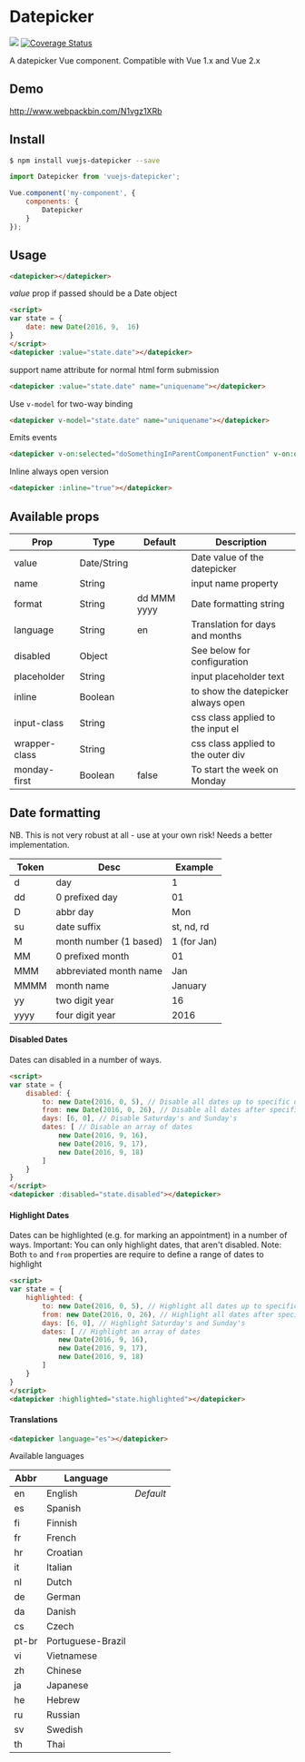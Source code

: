 # Datepicker

![](https://travis-ci.org/charliekassel/vuejs-datepicker.svg?branch=master) [![Coverage Status](https://coveralls.io/repos/github/charliekassel/vuejs-datepicker/badge.svg?branch=master)](https://coveralls.io/github/charliekassel/vuejs-datepicker?branch=master)

A datepicker Vue component. Compatible with Vue 1.x and Vue 2.x

## Demo

http://www.webpackbin.com/N1vgz1XRb

## Install

``` bash
$ npm install vuejs-datepicker --save
```
``` javascript
import Datepicker from 'vuejs-datepicker';

Vue.component('my-component', {
    components: {
        Datepicker
    }
});
```


## Usage

``` html
<datepicker></datepicker>
```

*value* prop if passed should be a Date object

``` html
<script>
var state = {
    date: new Date(2016, 9,  16)
}
</script>
<datepicker :value="state.date"></datepicker>
```
support name attribute for normal html form submission
``` html
<datepicker :value="state.date" name="uniquename"></datepicker>
```
Use `v-model` for two-way binding
``` html
<datepicker v-model="state.date" name="uniquename"></datepicker>
```
Emits events
``` html
<datepicker v-on:selected="doSomethingInParentComponentFunction" v-on:opened="datepickerOpenedFunction">
```
Inline always open version
``` html
<datepicker :inline="true"></datepicker>
```
## Available props

| Prop          | Type         | Default     | Description                         |
|---------------|--------------|-------------|-------------------------------------|
| value         | Date/String  |             | Date value of the datepicker        |
| name          | String       |             | input name property                 |
| format        | String       | dd MMM yyyy | Date formatting string              |
| language      | String       | en          | Translation for days and months     |
| disabled      | Object       |             | See below for configuration         |
| placeholder   | String       |             | input placeholder text              |   
| inline        | Boolean      |             | to show the datepicker always open  |
| input-class   | String       |             | css class applied to the input el   |
| wrapper-class | String       |             | css class applied to the outer div  |
| monday-first  | Boolean      | false       | To start the week on Monday         |

## Date formatting

NB. This is not very robust at all - use at your own risk! Needs a better implementation.

| Token | Desc                   | Example     |
|-------|------------------------|-------------|
| d     | day                    | 1           |
| dd    | 0 prefixed day         | 01          |
| D     | abbr day               | Mon         |
| su    | date suffix            | st, nd, rd  |
| M     | month number (1 based) | 1 (for Jan) |
| MM    | 0 prefixed month       | 01          |
| MMM   | abbreviated month name | Jan         |
| MMMM  | month name             | January     |
| yy    | two digit year         | 16          |
| yyyy  | four digit year        | 2016        |


#### Disabled Dates
Dates can disabled in a number of ways.

``` html
<script>
var state = {
    disabled: {
        to: new Date(2016, 0, 5), // Disable all dates up to specific date
        from: new Date(2016, 0, 26), // Disable all dates after specific date
        days: [6, 0], // Disable Saturday's and Sunday's
        dates: [ // Disable an array of dates
            new Date(2016, 9, 16),
            new Date(2016, 9, 17),
            new Date(2016, 9, 18)
        ]
    }
}
</script>
<datepicker :disabled="state.disabled"></datepicker>
```

#### Highlight Dates
Dates can be highlighted (e.g. for marking an appointment) in a number of ways. Important: You can only highlight dates, that aren't disabled.
Note: Both `to` and `from` properties are require to define a range of dates to highlight

``` html
<script>
var state = {
    highlighted: {
        to: new Date(2016, 0, 5), // Highlight all dates up to specific date
        from: new Date(2016, 0, 26), // Highlight all dates after specific date
        days: [6, 0], // Highlight Saturday's and Sunday's
        dates: [ // Highlight an array of dates
            new Date(2016, 9, 16),
            new Date(2016, 9, 17),
            new Date(2016, 9, 18)
        ]
    }
}
</script>
<datepicker :highlighted="state.highlighted"></datepicker>
```


#### Translations

``` html
<datepicker language="es"></datepicker>
```
Available languages

| Abbr        | Language         |          |
| ----------- |------------------|----------|
| en          | English          | *Default*|
| es          | Spanish          |          |
| fi          | Finnish          |          |
| fr          | French           |          |
| hr          | Croatian         |          |
| it          | Italian          |          |
| nl          | Dutch            |          |
| de          | German           |          |
| da          | Danish           |          |
| cs          | Czech            |          |
| pt-br       | Portuguese-Brazil|          |
| vi          | Vietnamese       |          |
| zh          | Chinese          |          |
| ja          | Japanese         |          |
| he          | Hebrew           |          |
| ru          | Russian          |          |
| sv          | Swedish          |          |
| th          | Thai             |          |
